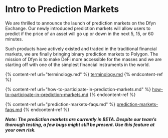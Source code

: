 # Intro to Prediction Markets

We are thrilled to announce the launch of prediction markets on the Dfyn Exchange. Our newly introduced prediction markets will allow users to predict if the price of an asset will go up or down in the next 5, 15, or 60 minutes.&#x20;

Such products have actively existed and traded in the traditional financial markets, we are finally bringing binary prediction markets to Polygon. The mission of Dfyn is to make DeFi more accessible for the masses and we are starting off with one of the simplest financial instruments in the world.&#x20;

{% content-ref url="terminology.md" %}
[terminology.md](terminology.md)
{% endcontent-ref %}

{% content-ref url="how-to-participate-in-prediction-markets.md" %}
[how-to-participate-in-prediction-markets.md](how-to-participate-in-prediction-markets.md)
{% endcontent-ref %}

{% content-ref url="prediction-markets-faqs.md" %}
[prediction-markets-faqs.md](prediction-markets-faqs.md)
{% endcontent-ref %}

_**Note: The prediction markets are currently in BETA. Despite our team’s thorough testing, a few bugs might still be present. Use this feature at your own risk.**_
